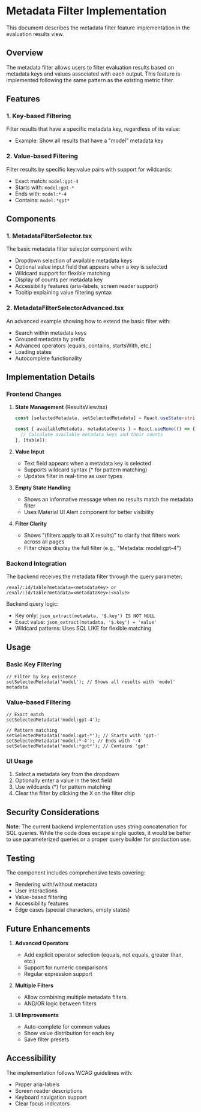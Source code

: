 # Metadata Filter Implementation

This document describes the metadata filter feature implementation in the evaluation results view.

## Overview

The metadata filter allows users to filter evaluation results based on metadata keys and values associated with each output. This feature is implemented following the same pattern as the existing metric filter.

## Features

### 1. **Key-based Filtering**

Filter results that have a specific metadata key, regardless of its value:

- Example: Show all results that have a "model" metadata key

### 2. **Value-based Filtering**

Filter results by specific key:value pairs with support for wildcards:

- Exact match: `model:gpt-4`
- Starts with: `model:gpt-*`
- Ends with: `model:*-4`
- Contains: `model:*gpt*`

## Components

### 1. **MetadataFilterSelector.tsx**

The basic metadata filter selector component with:

- Dropdown selection of available metadata keys
- Optional value input field that appears when a key is selected
- Wildcard support for flexible matching
- Display of counts per metadata key
- Accessibility features (aria-labels, screen reader support)
- Tooltip explaining value filtering syntax

### 2. **MetadataFilterSelectorAdvanced.tsx**

An advanced example showing how to extend the basic filter with:

- Search within metadata keys
- Grouped metadata by prefix
- Advanced operators (equals, contains, startsWith, etc.)
- Loading states
- Autocomplete functionality

## Implementation Details

### Frontend Changes

1. **State Management** (ResultsView.tsx)

   ```typescript
   const [selectedMetadata, setSelectedMetadata] = React.useState<string | null>(null);

   const { availableMetadata, metadataCounts } = React.useMemo(() => {
     // Calculate available metadata keys and their counts
   }, [table]);
   ```

2. **Value Input**
   - Text field appears when a metadata key is selected
   - Supports wildcard syntax (\* for pattern matching)
   - Updates filter in real-time as user types

3. **Empty State Handling**
   - Shows an informative message when no results match the metadata filter
   - Uses Material UI Alert component for better visibility

4. **Filter Clarity**
   - Shows "(filters apply to all X results)" to clarify that filters work across all pages
   - Filter chips display the full filter (e.g., "Metadata: model:gpt-4")

### Backend Integration

The backend receives the metadata filter through the query parameter:

```
/eval/:id/table?metadata=<metadataKey> or
/eval/:id/table?metadata=<metadataKey>:<value>
```

Backend query logic:

- Key only: `json_extract(metadata, '$.key') IS NOT NULL`
- Exact value: `json_extract(metadata, '$.key') = 'value'`
- Wildcard patterns: Uses SQL LIKE for flexible matching

## Usage

### Basic Key Filtering

```tsx
// Filter by key existence
setSelectedMetadata('model'); // Shows all results with 'model' metadata
```

### Value-based Filtering

```tsx
// Exact match
setSelectedMetadata('model:gpt-4');

// Pattern matching
setSelectedMetadata('model:gpt-*'); // Starts with 'gpt-'
setSelectedMetadata('model:*-4'); // Ends with '-4'
setSelectedMetadata('model:*gpt*'); // Contains 'gpt'
```

### UI Usage

1. Select a metadata key from the dropdown
2. Optionally enter a value in the text field
3. Use wildcards (\*) for pattern matching
4. Clear the filter by clicking the X on the filter chip

## Security Considerations

**Note**: The current backend implementation uses string concatenation for SQL queries. While the code does escape single quotes, it would be better to use parameterized queries or a proper query builder for production use.

## Testing

The component includes comprehensive tests covering:

- Rendering with/without metadata
- User interactions
- Value-based filtering
- Accessibility features
- Edge cases (special characters, empty states)

## Future Enhancements

1. **Advanced Operators**
   - Add explicit operator selection (equals, not equals, greater than, etc.)
   - Support for numeric comparisons
   - Regular expression support

2. **Multiple Filters**
   - Allow combining multiple metadata filters
   - AND/OR logic between filters

3. **UI Improvements**
   - Auto-complete for common values
   - Show value distribution for each key
   - Save filter presets

## Accessibility

The implementation follows WCAG guidelines with:

- Proper aria-labels
- Screen reader descriptions
- Keyboard navigation support
- Clear focus indicators
